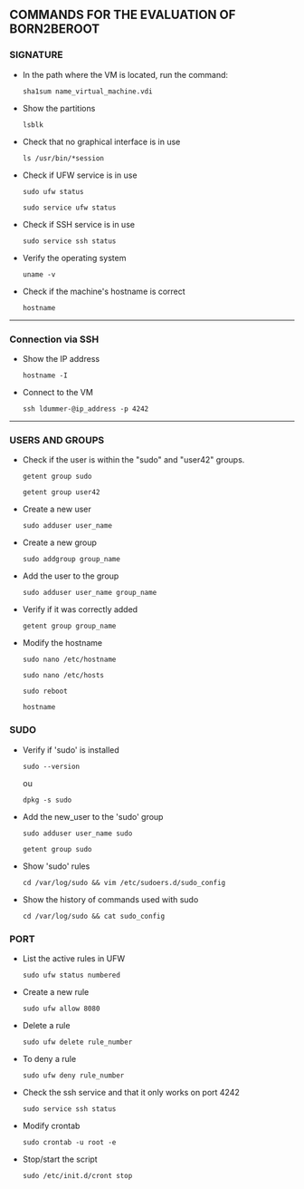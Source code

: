 ## COMMANDS FOR THE EVALUATION OF BORN2BEROOT
<!--------------------- SIGNATURE ----------->

### SIGNATURE

- In the path where the VM is located, run the command:
  ```
  sha1sum name_virtual_machine.vdi
  ```
  

<!--------------------- !end! SIGNATURE ----------->
<!--------------------- INTRODUCTION ----------->
- Show the partitions
  ```
  lsblk
  ```

- Check that no graphical interface is in use
  ```
  ls /usr/bin/*session
  ```

- Check if UFW service is in use
  ```
  sudo ufw status
  ```
  
  ```
  sudo service ufw status
  ```

- Check if SSH service is in use
  ```
  sudo service ssh status
  ```

- Verify the operating system
  ```
  uname -v
  ```

- Check if the machine's hostname is correct
  ```
  hostname
  ```

<!--------------------- !end! INTRODUCTION ----------->
<!--------------------- SSH, USER, GROUPS ----------->
___
### Connection via SSH

- Show the IP address
  ```
  hostname -I
  ```
- Connect to the VM
  ```
  ssh ldummer-@ip_address -p 4242
  ```
___

### USERS AND GROUPS

- Check if the user is within the "sudo" and "user42" groups.
  ```
  getent group sudo
  ```
  ```
  getent group user42
  ```

- Create a new user
  ```
  sudo adduser user_name
  ```

- Create a new group
  ```
  sudo addgroup group_name
  ```

- Add the user to the group
  ```
  sudo adduser user_name group_name
  ```

- Verify if it was correctly added
  ```
  getent group group_name
  ```

- Modify the hostname
  ```
  sudo nano /etc/hostname
  ```

  ```
  sudo nano /etc/hosts
  ```

  ```
  sudo reboot
  ```

  ```
  hostname
  ```

<!--------------------- !end! SSH, USER, GROUPS ----------->
<!--------------------- SUDO ----------->
### SUDO

- Verify if 'sudo' is installed
  ```
  sudo --version
  ```
  ou
  ```
  dpkg -s sudo
  ```

- Add the new_user to the 'sudo' group
  ```
  sudo adduser user_name sudo
  ```

  ```
  getent group sudo
  ```

- Show 'sudo' rules
  ```
  cd /var/log/sudo && vim /etc/sudoers.d/sudo_config
  ```

- Show the history of commands used with sudo
  ```
  cd /var/log/sudo && cat sudo_config
  ```

<!--------------------- !end! SUDO ----------->
<!--------------------- PORT ----------->
### PORT

- List the active rules in UFW
  ```
  sudo ufw status numbered
  ```

- Create a new rule
  ```
  sudo ufw allow 8080
  ```

- Delete a rule
  ```
  sudo ufw delete rule_number
  ```
- To deny a rule
  ```
  sudo ufw deny rule_number
  ```

- Check the ssh service and that it only works on port 4242
  ```
  sudo service ssh status
  ```

- Modify crontab
  ```
  sudo crontab -u root -e
  ```

- Stop/start the script
  ```
  sudo /etc/init.d/cront stop
  ```
<!--------------------- !end! PORT ----------->


  



